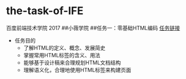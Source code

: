 # the-task-of-IFE
百度前端技术学院 2017
##小薇学院
##任务一：零基础HTML编码
[任务链接](http://ife.baidu.com/course/detail/id/90)
* 任务目的
  * 了解HTML的定义、概念、发展简史
  * 掌握常用HTML标签的含义、用法
  * 能够基于设计稿来合理规划HTML文档结构
  * 理解语义化，合理地使用HTML标签来构建页面

  
  
  

